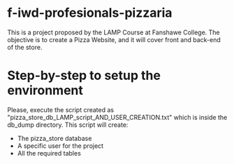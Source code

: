 # f-iwd-profesionals-pizzaria
This is a project proposed by the LAMP Course at Fanshawe College. The objective is to create a Pizza Website, and it will cover front and back-end of the store.

# Step-by-step to setup the environment
Please, execute the script created as "pizza_store_db_LAMP_script_AND_USER_CREATION.txt" which is inside the db_dump directory. 
This script will create:
- The pizza_store database
- A specific user for the project 
- All the required tables 
